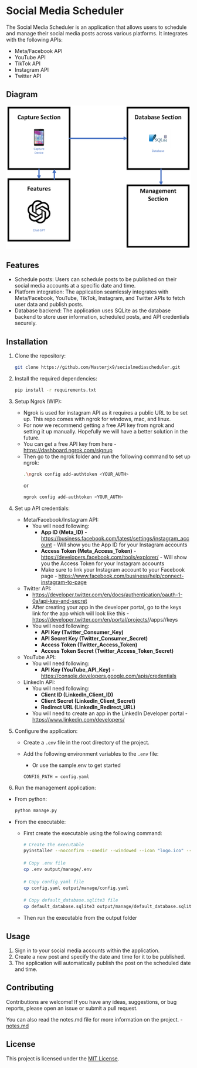 # Social Media Scheduler

The Social Media Scheduler is an application that allows users to schedule and manage their social media posts across various platforms. It integrates with the following APIs:

- Meta/Facebook API
- YouTube API
- TikTok API
- Instagram API
- Twitter API

## Diagram
![Diagram](diagram.png)

## Features

- Schedule posts: Users can schedule posts to be published on their social media accounts at a specific date and time.
- Platform integration: The application seamlessly integrates with Meta/Facebook, YouTube, TikTok, Instagram, and Twitter APIs to fetch user data and publish posts.
- Database backend: The application uses SQLite as the database backend to store user information, scheduled posts, and API credentials securely.

## Installation

1. Clone the repository:

    ```bash
    git clone https://github.com/Masterjx9/socialmediascheduler.git
    ```

2. Install the required dependencies:

    ```bash
    pip install -r requirements.txt
    ```

3. Setup Ngrok (WIP):

   - Ngrok is used for instagram API as it requires a public URL to be set up. This repo comes with ngrok for windows, mac, and linux.
   - For now we recommend getting a free API key from ngrok and setting it up manually. Hopefully we will have a better solution in the future.
   - You can get a free API key from here - https://dashboard.ngrok.com/signup
   - Then go to the ngrok folder and run the following command to set up ngrok:
     ```bash
     .\ngrok config add-authtoken <YOUR_AUTH>
     ```
     or
     ```bash
     ngrok config add-authtoken <YOUR_AUTH>
     ```

4. Set up API credentials:

    - Meta/Facebook/Instagram API: 
      - You will need following:
        - **App ID (Meta_ID)** - https://business.facebook.com/latest/settings/instagram_account - Will show you the App ID for your Instagram accounts
        - **Access Token (Meta_Access_Token)** - https://developers.facebook.com/tools/explorer/ - Will show you the Access Token for your Instagram accounts
        - Make sure to link your Instagram account to your Facebook page - https://www.facebook.com/business/help/connect-instagram-to-page
    - Twitter API:
      - https://developer.twitter.com/en/docs/authentication/oauth-1-0a/api-key-and-secret
      - After creating your app in the developer portal, go to the keys link for the app which will look like this - https://developer.twitter.com/en/portal/projects/<projectid>/apps/<appid>/keys
      - You will need following:
        - **API Key (Twitter_Consumer_Key)**
        - **API Secret Key (Twitter_Consumer_Secret)**
        - **Access Token (Twitter_Access_Token)**
        - **Access Token Secret (Twitter_Access_Token_Secret)**
    - YouTube API: 
      - You will need following:
        - **API Key (YouTube_API_Key)** - https://console.developers.google.com/apis/credentials
    - LinkedIn API:
      - You will need following:
        - **Client ID (LinkedIn_Client_ID)**
        - **Client Secret (LinkedIn_Client_Secret)**
        - **Redirect URL (LinkedIn_Redirect_URL)**
      - You will need to create an app in the LinkedIn Developer portal - https://www.linkedin.com/developers/

5. Configure the application:

    - Create a `.env` file in the root directory of the project.
    - Add the following environment variables to the `.env` file:
        - Or use the sample.env to get started

      ```plaintext
      CONFIG_PATH = config.yaml
      ```

6. Run the management application:
- From python:

    ```bash
    python manage.py
    ```
- From the executable:
  - First create the executable using the following command:
    ```bash
    # Create the executable
    pyinstaller --noconfirm --onedir --windowed --icon "logo.ico" --paths "/gui"

    # Copy .env file
    cp .env output/manage/.env

    # Copy config.yaml file
    cp config.yaml output/manage/config.yaml

    # Copy default_database.sqlite3 file
    cp default_database.sqlite3 output/manage/default_database.sqlite3
    ```
  - Then run the executable from the output folder
## Usage

1. Sign in to your social media accounts within the application.
2. Create a new post and specify the date and time for it to be published.
3. The application will automatically publish the post on the scheduled date and time.

## Contributing

Contributions are welcome! If you have any ideas, suggestions, or bug reports, please open an issue or submit a pull request.

You can also read the notes.md file for more information on the project. - [notes.md](notes.md)

## License

This project is licensed under the [MIT License](LICENSE).